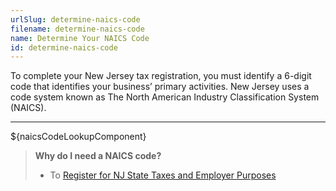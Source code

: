```yaml
---
urlSlug: determine-naics-code
filename: determine-naics-code
name: Determine Your NAICS Code
id: determine-naics-code
---
```


To complete your New Jersey tax registration, you must identify a 6-digit code that identifies your business’ primary activities. New Jersey uses a code system known as The North American Industry Classification System (NAICS).

---

${naicsCodeLookupComponent}

> **Why do I need a NAICS code?**
>
> - To [Register for NJ State Taxes and Employer Purposes](/tasks/register-for-taxes)
